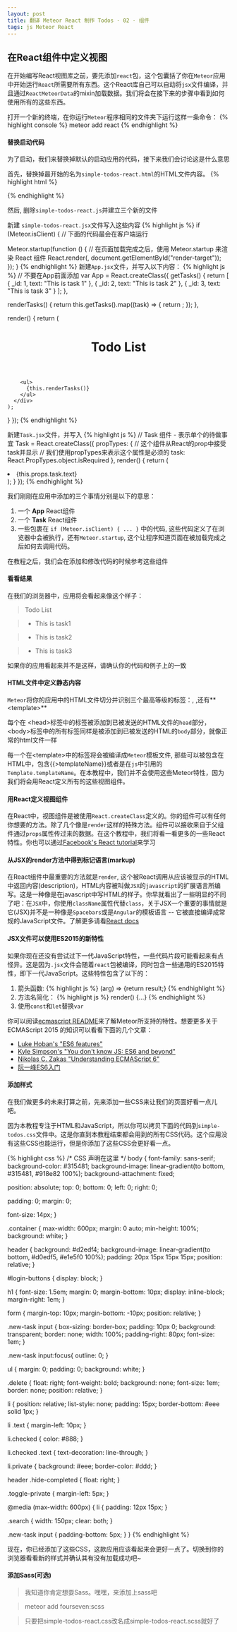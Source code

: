 ```yaml
---
layout: post
title: 翻译 Meteor React 制作 Todos - 02 - 组件
tags: js Meteor React
---
```


## 在React组件中定义视图

在开始编写React视图库之前，要先添加`react`包，这个包囊括了你在`Meteor`应用中开始运行`React`所需要所有东西。这个React库自己可以自动将`jsx`文件编译，并且通过`ReactMeteorData`的mixin加载数据。我们将会在接下来的步骤中看到如何使用所有的这些东西。

打开一个新的终端，在你运行`Meteor`程序相同的文件夹下运行这样一条命令：
{% highlight console %}
meteor add react
{% endhighlight %}

#### 替换启动代码

为了启动，我们来替换掉默认的启动应用的代码，接下来我们会讨论这是什么意思

首先，替换掉最开始的名为`simple-todos-react.html`的HTML文件内容。
{% highlight html %}
<head>
  <title>Todo List</title>
</head>
 
<body>
  <div id="render-target"></div>
</body>
{% endhighlight %}

然后, 删除`simple-todos-react.js`并建立三个新的文件

新建 `simple-todos-react.jsx`文件写入这些内容
{% highlight js %}
if (Meteor.isClient) {
  // 下面的代码最会在客户端运行
 
  Meteor.startup(function () {
    // 在页面加载完成之后，使用 Meteor.startup 来渲染 React 组件
    React.render(<App />, document.getElementById("render-target"));
  });
}
{% endhighlight %}
新建`App.jsx`文件，并写入以下内容：
{% highlight js %}
// 不要在App前面添加 var
App = React.createClass({
  getTasks() {
    return [
      { _id: 1, text: "This is task 1" },
      { _id: 2, text: "This is task 2" },
      { _id: 3, text: "This is task 3" }
    ];
  },
 
  renderTasks() {
    return this.getTasks().map((task) => {
      return <Task key={task._id} task={task} />;
    });
  },
 
  render() {
    return (
      <div className="container">
        <header>
          <h1>Todo List</h1>
        </header>
 
        <ul>
          {this.renderTasks()}
        </ul>
      </div>
    );
  }
});
{% endhighlight %}

新建`Task.jsx`文件，并写入
{% highlight js %}
// Task 组件 - 表示单个的待做事宜
Task = React.createClass({
  propTypes: {
    // 这个组件从React的prop中接受task并显示
    // 我们使用propTypes来表示这个属性是必须的
    task: React.PropTypes.object.isRequired
  },
  render() {
    return (
      <li>{this.props.task.text}</li>
    );
  }
});
{% endhighlight %}

我们刚刚在应用中添加的三个事情分别是以下的意思：

1. 一个 **App** React组件
2. 一个 **Task** React组件
3. 一些包裹在 `if (Meteor.isClient) { ... }` 中的代码, 这些代码定义了在浏览器中会被执行，还有`Meteor.startup`, 这个让程序知道页面在被加载完成之后如何去调用代码。

在教程之后，我们会在添加和修改代码的时候参考这些组件

#### 看看结果

在我们的浏览器中，应用将会看起来像这个样子：

> Todo List

> * This is task1

> * This is task2

> * This is task3

如果你的应用看起来并不是这样，请确认你的代码和例子上的一致

#### HTML文件中定义静态内容

`Meteor`将你的应用中的HTML文件切分并识别三个最高等级的标签：**<head>**, **<body>**,还有**\<template\>**

每个在 \<head\>标签中的标签被添加到已被发送的HTML文件的`head`部分，\<body\>标签中的所有标签同样是被添加到已被发送的HTML的`body`部分，就像正常的html文件一样

每一个在\<template\>中的标签将会被编译成`Meteor`模板文件, 那些可以被包含在HTML中，包含\{\{>templateName\}\}或者是在`js`中引用的`Template.templateName`。在本教程中，我们并不会使用这些Meteor特性，因为我们将会用React定义所有的这些视图组件。

#### 用React定义视图组件

在React中，视图组件是被使用`React.createClass`定义的。你的组件可以有任何你想要的方法。除了几个像是`render`这样的特殊方法。组件可以接收来自于父组件通过`props`属性传过来的数据。在这个教程中，我们将看一看更多的一些React特性。你也可以通过[Facebook's React  tutorial](https://facebook.github.io/react/docs/tutorial.html)来学习

#### 从JSX的render方法中得到标记语言(markup)

在React组件中最重要的方法就是`render`, 这个被React调用从应该被显示的HTML中返回内容(description)，HTML内容被叫做`JSX`的`javascript`的扩展语言所编写。这是一种像是在javascript中写HTML的样子。你早就看出了一些明显的不同了吧：在`JSX`中，你使用`className`属性代替`class`，关于JSX一个重要的事情就是它(JSX)并不是一种像是`Spacebars`或是`Angular`的模板语言 -- 它被直接编译成常规的JavaScript文件。了解更多请看[React docs](https://facebook.github.io/react/docs/jsx-in-depth.html)

#### JSX文件可以使用ES2015的新特性

如果你现在还没有尝试过下一代JavaScript特性，一些代码片段可能看起来有点怪异。这是因为`.jsx`文件会随着`react`包被编译，同时包含一些通用的ES2015特性，即下一代JavaScript。这些特性包含了以下的：

1. 箭头函数:
{% highlight js %}
(arg) => {return result;}
{% endhighlight %}
2. 方法名简化：
{% highlight js %}
render() {...}
{% endhighlight %}
3. 使用`const`和`let`替换`var`

你可以阅读[ecmascript README](https://github.com/meteor/meteor/blob/master/packages/ecmascript/README.md)来了解Meteor所支持的特性。想要更多关于 ECMAScript 2015 的知识可以看看下面的几个文章：

* [Luke Hoban's "ES6 features"](git.io/es6features)
* [Kyle Simpson's "You don't know JS: ES6 and beyond"](https://github.com/getify/You-Dont-Know-JS/tree/master/es6%20%26%20beyond)
* [Nikolas C. Zakas "Understanding ECMAScript 6"](https://github.com/nzakas/understanding-6)
* [阮一峰ES6入门](http://es6.ruanyifeng.com/#docs/intro)

#### 添加样式

在我们做更多的未来打算之前，先来添加一些CSS来让我们的页面好看一点儿吧。

因为本教程专注于HTML和JavaScript，所以你可以拷贝下面的代码到`simple-todos.css`文件中。这是你直到本教程结束都会用到的所有CSS代码。这个应用没有这些CSS也能运行，但是你添加了这些CSS会更好看一点。

{% highlight css %}
/* CSS 声明在这里 */
body {
  font-family: sans-serif;
  background-color: #315481;
  background-image: linear-gradient(to bottom, #315481, #918e82 100%);
  background-attachment: fixed;

  position: absolute;
  top: 0;
  bottom: 0;
  left: 0;
  right: 0;

  padding: 0;
  margin: 0;

  font-size: 14px;
}

.container {
  max-width: 600px;
  margin: 0 auto;
  min-height: 100%;
  background: white;
}

header {
  background: #d2edf4;
  background-image: linear-gradient(to bottom, #d0edf5, #e1e5f0 100%);
  padding: 20px 15px 15px 15px;
  position: relative;
}

#login-buttons {
  display: block;
}

h1 {
  font-size: 1.5em;
  margin: 0;
  margin-bottom: 10px;
  display: inline-block;
  margin-right: 1em;
}

form {
  margin-top: 10px;
  margin-bottom: -10px;
  position: relative;
}

.new-task input {
  box-sizing: border-box;
  padding: 10px 0;
  background: transparent;
  border: none;
  width: 100%;
  padding-right: 80px;
  font-size: 1em;
}

.new-task input:focus{
  outline: 0;
}

ul {
  margin: 0;
  padding: 0;
  background: white;
}

.delete {
  float: right;
  font-weight: bold;
  background: none;
  font-size: 1em;
  border: none;
  position: relative;
}

li {
  position: relative;
  list-style: none;
  padding: 15px;
  border-bottom: #eee solid 1px;
}

li .text {
  margin-left: 10px;
}

li.checked {
  color: #888;
}

li.checked .text {
  text-decoration: line-through;
}

li.private {
  background: #eee;
  border-color: #ddd;
}

header .hide-completed {
  float: right;
}

.toggle-private {
  margin-left: 5px;
}

@media (max-width: 600px) {
  li {
    padding: 12px 15px;
  }

  .search {
    width: 150px;
    clear: both;
  }

  .new-task input {
    padding-bottom: 5px;
  }
}
{% endhighlight %}

现在，你已经添加了这些CSS，这款应用应该看起来会更好一点了。切换到你的浏览器看看新的样式并确认其有没有加载成功吧~

#### 添加Sass(可选)

> 我知道你肯定想耍Sass。嘿嘿，来添加上sass吧

> meteor add fourseven:scss

> 只要把simple-todos-react.css改名成simple-todos-react.scss就好了
